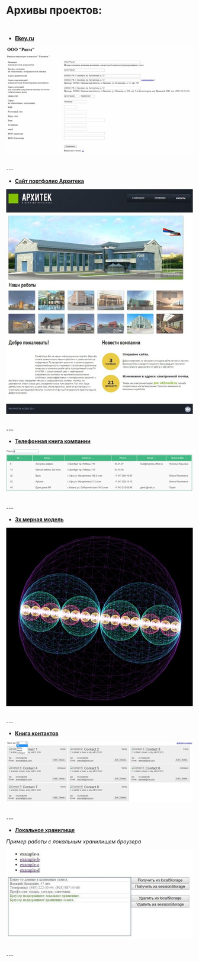 # Архивы проектов:

<br />

- [**Ekey.ru**](./ekey77.7z)

![](./img/ekey.jpg "Ekey")

<br />
---
<br />

- [**Сайт портфолио Архитека**](./project-arch.zip)

![](./img/pmat.jpg "Архитек")

<br />
---
<br />

- [**Телефонная книга компании**](./contacts-mtri.zip)

![](./img/contacts.jpg "Телефонная книга")

<br />
---
<br />

- [**3х мерная модель**](./vserod.7z)

![](./img/vserod.jpg "3х мерная модель атома")

<br />
---
<br />

- [**Книга контактов**](./demo-contact)

![](./img/demo-contacts.jpg "Демо контакты")

<br />
---
<br />

- [**Локальное хранилище**](./webstorage)

*Пример работы с локальным хранилищем броузера*

![](./img/local-storage.jpg "Пример работы с локальным хранилищем броузера")

<br />
---
<br />



























